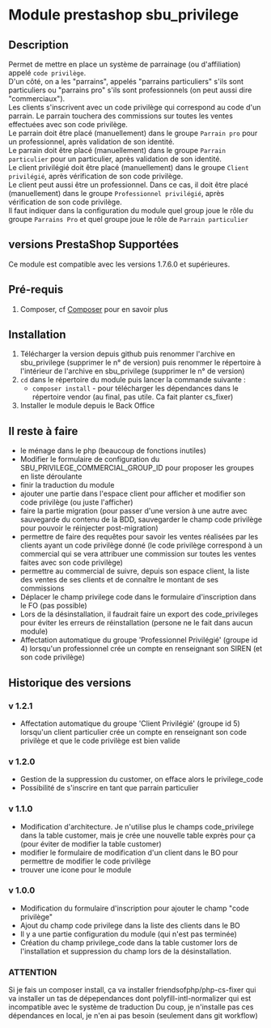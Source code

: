 # Module prestashop sbu_privilege #

## Description ##

Permet de mettre en place un système de parrainage (ou d'affiliation) appelé `code privilège`.  
D'un côté, on a les "parrains", appelés "parrains particuliers" s'ils sont particuliers ou "parrains pro" s'ils sont professionnels (on peut aussi dire "commerciaux").  
Les clients s'inscrivent avec un code privilège qui correspond au code d'un parrain. Le parrain touchera des commissions sur toutes les ventes effectuées avec son code privilège.  
Le parrain doit être placé (manuellement) dans le groupe `Parrain pro` pour un professionnel, après validation de son identité.  
Le parrain doit être placé (manuellement) dans le groupe `Parrain particulier` pour un particulier, après validation de son identité.  
Le client privilégié doit être placé (manuellement) dans le groupe `Client privilégié`, après vérification de son code privilège.  
Le client peut aussi être un professionnel. Dans ce cas, il doit être placé (manuellement) dans le groupe `Professionnel privilégié`, après vérification de son code privilège.  
Il faut indiquer dans la configuration du module quel group joue le rôle du groupe `Parrains Pro` et quel groupe joue le rôle de `Parrain particulier`  

## versions PrestaShop Supportées ##

 Ce module est compatible avec les versions 1.7.6.0 et supérieures.
 
## Pré-requis ##
 
  1. Composer, cf [Composer](https://getcomposer.org/) pour en savoir plus
 
## Installation ##
  1. Télécharger la version depuis github puis renommer l'archive en sbu_privilege (supprimer le n° de version) puis renommer le répertoire à l'intérieur de l'archive en sbu_privilege (supprimer le n° de version)
  2. `cd` dans le répertoire du module puis lancer la commande suivante :
      - `composer install` - pour télécharger les dépendances dans le répertoire vendor (au final, pas utile. Ca fait planter cs_fixer)
  3. Installer le module depuis le Back Office

## Il reste à faire ##
- le ménage dans le php (beaucoup de fonctions inutiles)
- Modifier le formulaire de configuration du SBU_PRIVILEGE_COMMERCIAL_GROUP_ID pour proposer les groupes en liste déroulante
- finir la traduction du module
- ajouter une partie dans l'espace client pour afficher et modifier son code privilège (ou juste l'afficher)
- faire la partie migration (pour passer d'une version à une autre avec sauvegarde du contenu de la BDD, sauvegarder le champ code privilège pour pouvoir le réinjecter post-migration)
- permettre de faire des requêtes pour savoir les ventes réalisées par les clients ayant un code privilège donné (le code privilège correspond à un commercial qui se vera attribuer une commission sur toutes les ventes faites avec son code privilège)
- permettre au commercial de suivre, depuis son espace client, la liste des ventes de ses clients et de connaître le montant de ses commissions
- Déplacer le champ privilege code dans le formulaire d'inscription dans le FO (pas possible)
- Lors de la désinstallation, il faudrait faire un export des code_privileges pour éviter les erreurs de réinstallation (persone ne le fait dans aucun module)
- Affectation automatique du groupe 'Professionnel Privilégié' (groupe id 4) lorsqu'un professionnel crée un compte en renseignant son SIREN (et son code privilège)


## Historique des versions ##
### v 1.2.1  ###
- Affectation automatique du groupe 'Client Privilégié' (groupe id 5) lorsqu'un client particulier crée un compte en renseignant son code privilège et que le code privilège est bien valide

### v 1.2.0  ###
- Gestion de la suppression du customer, on efface alors le privilege_code
- Possibilité de s'inscrire en tant que parrain particulier

### v 1.1.0  ###
- Modification d'architecture. Je n'utilise plus le champs code_privilege dans la table customer, mais je crée une nouvelle table exprès pour ça (pour éviter de modifier la table customer)
- modifier le formulaire de modification d'un client dans le BO pour permettre de modifier le code privilège
- trouver une icone pour le module

### v 1.0.0  ###
- Modification du formulaire d'inscription pour ajouter le champ "code privilège"  
- Ajout du champ code privilege dans la liste des clients dans le BO  
- Il y a une partie configuration du module (qui n'est pas terminée)  
- Création du champ privilege_code dans la table customer lors de l'installation et suppression du champ lors de la désinstallation.

### ATTENTION ###
Si je fais un composer install, ça va installer friendsofphp/php-cs-fixer qui va installer un tas de dépependances dont polyfill-intl-normalizer qui est incompatible avec le système de traduction
Du coup, je n'installe pas ces dépendances en local, je n'en ai pas besoin (seulement dans git workflow)


